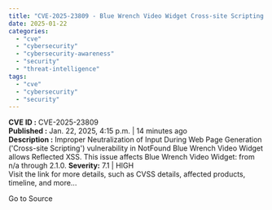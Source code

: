 ```yaml
---
title: "CVE-2025-23809 - Blue Wrench Video Widget Cross-site Scripting (XSS)"
date: 2025-01-22
categories: 
  - "cve"
  - "cybersecurity"
  - "cybersecurity-awareness"
  - "security"
  - "threat-intelligence"
tags: 
  - "cve"
  - "cybersecurity"
  - "security"
---
```


**CVE ID :** CVE-2025-23809  
**Published :** Jan. 22, 2025, 4:15 p.m. | 14 minutes ago  
**Description :** Improper Neutralization of Input During Web Page Generation ('Cross-site Scripting') vulnerability in NotFound Blue Wrench Video Widget allows Reflected XSS. This issue affects Blue Wrench Video Widget: from n/a through 2.1.0. 
**Severity:** 7.1 | HIGH  
Visit the link for more details, such as CVSS details, affected products, timeline, and more...

Go to Source
